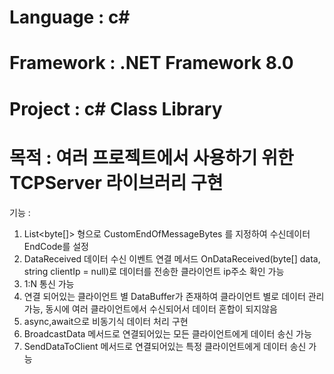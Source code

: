 # Language : c#

# Framework : .NET Framework 8.0

# Project : c# Class Library

# 목적 : 여러 프로젝트에서 사용하기 위한 TCPServer 라이브러리 구현

기능 :
1. List<byte[]> 형으로 CustomEndOfMessageBytes 를 지정하여 수신데이터 EndCode를 설정
2. DataReceived 데이터 수신 이벤트 연결 메서드 OnDataReceived(byte[] data, string clientIp = null)로 데이터를 전송한 클라이언트 ip주소 확인 가능
3. 1:N 통신 가능
4. 연결 되어있는 클라이언트 별 DataBuffer가 존재하여 클라이언트 별로 데이터 관리 가능, 동시에 여러 클라이언트에서 수신되어서 데이터 혼합이 되지않음
5. async,await으로 비동기식 데이터 처리 구현
6. BroadcastData 메서드로 연결되어있는 모든 클라이언트에게 데이터 송신 가능 
7. SendDataToClient 메서드로 연결되어있는 특정 클라이언트에게 데이터 송신 가능
